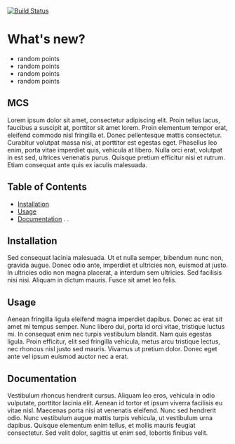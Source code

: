 [![Build Status](https://img.shields.io/travis/USER/REPO.svg)](http://apisrv-dashboard-prod-1100.zreem.com/pages/dashboard)

# What's new?
  * random points
  * random points
  * random points
  * random points
  
## MCS

<p "align" = "left">
  Lorem ipsum dolor sit amet, consectetur adipiscing elit. Proin tellus lacus, faucibus a suscipit at, porttitor sit amet lorem. Proin elementum tempor erat, eleifend commodo nisl fringilla et. Donec pellentesque mattis consectetur. Curabitur volutpat massa nisi, at porttitor est egestas eget. Phasellus leo enim, porta vitae imperdiet quis, vehicula at libero. Nulla orci erat, volutpat in est sed, ultrices venenatis purus. Quisque pretium efficitur nisi et rutrum. Etiam consequat ante quis ex iaculis malesuada.
  </p>
  
## Table of Contents

* [Installation](https://github.com/monikasuresh/MCS/blob/master/README.md#installation)
* [Usage](#usage)
* [Documentation](#documentation)
.
.

## Installation

Sed consequat lacinia malesuada. Ut et nulla semper, bibendum nunc non, gravida augue. Donec odio ante, imperdiet et ultricies non, euismod at justo. In ultricies odio non magna placerat, a interdum sem ultricies. Sed facilisis nisi nisi. Aliquam in dictum mauris. Fusce sit amet leo felis.

## Usage

Aenean fringilla ligula eleifend magna imperdiet dapibus. Donec ac erat sit amet mi tempus semper. Nunc libero dui, porta id orci vitae, tristique luctus mi. In consequat enim nec turpis vestibulum blandit. Nam quis egestas ligula. Proin efficitur, elit sed fringilla vehicula, metus arcu tristique lectus, nec rhoncus nisl justo sed mauris. Vivamus ut pretium dolor. Donec eget ante vel ipsum euismod auctor nec a erat.

## Documentation

Vestibulum rhoncus hendrerit cursus. Aliquam leo eros, vehicula in odio vulputate, porttitor lacinia elit. Aenean id tortor et ipsum viverra facilisis eu vitae nisl. Maecenas porta nisi at venenatis eleifend. Nunc sed hendrerit odio. Nunc vestibulum augue mattis turpis vehicula, ut vestibulum urna dapibus. Quisque elementum enim tellus, et mollis mauris feugiat consectetur. Sed velit dolor, sagittis ut enim sed, lobortis finibus velit.
